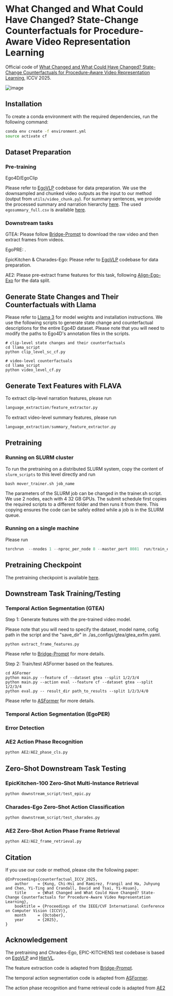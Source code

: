 # What Changed and What Could Have Changed? State-Change Counterfactuals for Procedure-Aware Video Representation Learning

Official code of [What Changed and What Could Have Changed? State-Change Counterfactuals for Procedure-Aware Video Representation Learning](https://arxiv.org/abs/2503.21055), ICCV 2025.

![image](https://github.com/HCIS-Lab/state-change-counterfactual-video-pretrain/blob/main/counterfactual.gif)

## Installation

To create a conda environment with the required dependencies, run the following command:

```bash
conda env create -f environment.yml
source activate cf
```

## Dataset Preparation

### Pre-training

Ego4D/EgoClip

Please refer to [EgoVLP](https://github.com/showlab/EgoVLP) codebase for data preparation. We use the downsampled and chunked video outputs as the input to our method (output from `utils/video_chunk.py`). For summary sentences, we provide the processed summary and narration hierarchy [here](https://dl.fbaipublicfiles.com/hiervl/summary_clips_hierarchy_full.json). The used `egosummary_full.csv` is available [here](https://dl.fbaipublicfiles.com/hiervl/egosummary_full.csv).

### Downstream tasks

GTEA: Please follow [Bridge-Prompt](https://github.com/ttlmh/Bridge-Prompt) to download the raw video and then extract frames from videos.

EgoPRE: .

EpicKitchen & Charades-Ego: Please refer to [EgoVLP](https://github.com/showlab/EgoVLP) codebase for data preparation.

AE2: Please pre-extract frame features for this task, following [Align-Ego-Exo](https://github.com/zihuixue/AlignEgoExo) for the data split.

## Generate State Changes and Their Counterfactuals with Llama

Please refer to [Llama 3](https://github.com/meta-llama/llama3) for model weights and installation instructions. We use the following scripts to generate state change and counterfactual descriptions for the entire Ego4D dataset. Please note that you will need to modify the paths to Ego4D's annotation files in the scripts.

```
# clip-level state changes and their counterfactuals
cd llama_script
python clip_level_sc_cf.py

# video-level counterfactuals
cd llama_script
python video_level_cf.py
```

## Generate Text Features with FLAVA

To extract clip-level narration features, please run

```python
language_extraction/feature_extractor.py
```

To extract video-level summary features, please run

```python
language_extraction/summary_feature_extractor.py
```

## Pretraining

### Running on SLURM cluster

To run the pretraining on a distributed SLURM system, copy the content of `slurm_scripts` to this level directly and run

```
bash mover_trainer.sh job_name
```

The parameters of the SLURM job can be changed in the trainer.sh script. We use 2 nodes, each with 4 32 GB GPUs. The submit schedule first copies the required scripts to a different folder and then runs it from there. This copying ensures the code can be safely edited while a job is in the SLURM queue.

### Running on a single machine

Please run

```python
torchrun  --nnodes 1 --nproc_per_node 8 --master_port 8081  run/train_egoaggregate.py --config configs/pt/egoaggregation.json
```
## Pretraining Checkpoint

The pretraining checkpoint is available [here](https://drive.google.com/drive/folders/1fNGuHmyzqygvgbvvE07GylB90kt-NlTi).


## Downstream Task Training/Testing

### Temporal Action Segmentation (GTEA)
Step 1: Generate features with the pre-trained video model. 

Please note that you will need to specify the dataset, model name, cofig path in the script and the "save_dir" in ./as_configs/gtea/gtea_exfm.yaml.

```
python extract_frame_features.py
```

Please refer to [Bridge-Prompt](https://github.com/ttlmh/Bridge-Prompt) for more details.

Step 2: Train/test ASFormer based on the features.

```
cd ASFormer
python main.py --feature cf --dataset gtea --split 1/2/3/4
python main.py --action eval --feature cf --dataset gtea --split 1/2/3/4
python eval.py -- result_dir path_to_results --split 1/2/3/4/0
```

Please refer to [ASFormer](https://github.com/ChinaYi/ASFormer) for more details.

### Temporal Action Segmentation (EgoPER)

### Error Detection

### AE2 Action Phase Recognition

```python
python AE2/AE2_phase_cls.py
```

## Zero-Shot Downstream Task Testing

### EpicKitchen-100 Zero-Shot Multi-Instance Retrieval

```python
python downstream_script/test_epic.py
```

### Charades-Ego Zero-Shot Action Classification

```python
python downstream_script/test_charades.py
```

### AE2 Zero-Shot Action Phase Frame Retrieval

```python
python AE2/AE2_frame_retrieval.py
```

## Citation

If you use our code or method, please cite the following paper:

```bibtek
@InProceedings{counterfactual_ICCV_2025,
    author    = {Kung, Chi-Hsi and Ramirez, Frangil and Ha, Juhyung and Chen, Yi-Ting and Crandall, David and Tsai, Yi-Hsuan},
    title     = {What Changed and What Could Have Changed? State-Change Counterfactuals for Procedure-Aware Video Representation Learning},
    booktitle = {Proceedings of the IEEE/CVF International Conference on Computer Vision (ICCV)},
    month     = {October},
    year      = {2025},
}
```

## Acknowledgement

The pretraining and Chrades-Ego, EPIC-KITCHENS test codebase is based on [EgoVLP](https://github.com/showlab/EgoVLP) and [HierVL](https://github.com/facebookresearch/HierVL). 

The feature extraction code is adapted from [Bridge-Prompt](https://github.com/ttlmh/Bridge-Prompt).

The temporal action segmentation code is adapted from [ASFormer](https://github.com/ChinaYi/ASFormer).

The action phase recognition and frame retrieval code is adapted from [AE2](https://github.com/zihuixue/AlignEgoExo)
